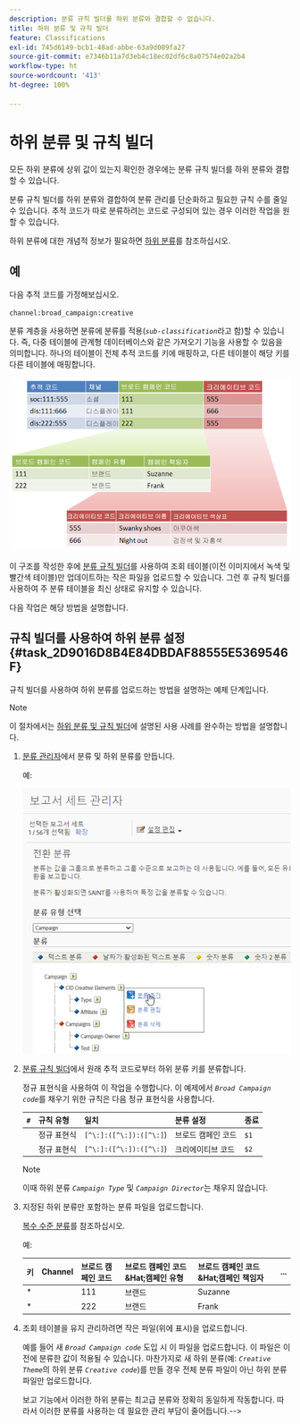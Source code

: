 ```yaml
---
description: 분류 규칙 빌더를 하위 분류와 결합할 수 없습니다.
title: 하위 분류 및 규칙 빌더
feature: Classifications
exl-id: 745d6149-bcb1-48ad-abbe-63a9d009fa27
source-git-commit: e7346b11a7d3eb4c18ec02df6c8a07574e02a2b4
workflow-type: ht
source-wordcount: '413'
ht-degree: 100%

---
```


# 하위 분류 및 규칙 빌더

모든 하위 분류에 상위 값이 있는지 확인한 경우에는 분류 규칙 빌더를 하위 분류와 결합할 수 있습니다.

분류 규칙 빌더를 하위 분류와 결합하여 분류 관리를 단순화하고 필요한 규칙 수를 줄일 수 있습니다. 추적 코드가 따로 분류하려는 코드로 구성되어 있는 경우 이러한 작업을 원할 수 있습니다.

하위 분류에 대한 개념적 정보가 필요하면 [하위 분류](/help/components/classifications/c-sub-classifications.md)를 참조하십시오.

## 예

다음 추적 코드를 가정해보십시오.

`channel:broad_campaign:creative`

분류 계층을 사용하면 분류에 분류를 적용(*`sub-classification`*&#x200B;라고 함)할 수 있습니다. 즉, 다중 테이블에 관계형 데이터베이스와 같은 가져오기 기능을 사용할 수 있음을 의미합니다. 하나의 테이블이 전체 추적 코드를 키에 매핑하고, 다른 테이블이 해당 키를 다른 테이블에 매핑합니다.

![](assets/sub_class_table.png)

이 구조를 작성한 후에 [분류 규칙 빌더](/help/components/classifications/crb/classification-rule-builder.md)를 사용하여 조회 테이블(이전 이미지에서 녹색 및 빨간색 테이블)만 업데이트하는 작은 파일을 업로드할 수 있습니다. 그런 후 규칙 빌더를 사용하여 주 분류 테이블을 최신 상태로 유지할 수 있습니다.

다음 작업은 해당 방법을 설명합니다.

## 규칙 빌더를 사용하여 하위 분류 설정{#task_2D9016D8B4E84DBDAF88555E5369546F}

규칙 빌더를 사용하여 하위 분류를 업로드하는 방법을 설명하는 예제 단계입니다.

>[!NOTE]
>
>이 절차에서는 [하위 분류 및 규칙 빌더](/help/components/classifications/crb/sub-classification-rule-builder.md)에 설명된 사용 사례를 완수하는 방법을 설명합니다.

1. [분류 관리자](https://experienceleague.adobe.com/docs/analytics/components/classifications/c-classifications.html?lang=ko-KR)에서 분류 및 하위 분류를 만듭니다.

   예:

   ![단계 정보](/help/admin/admin/assets/sub_class_create.png)

1. [분류 규칙 빌더](/help/components/classifications/crb/classification-rule-builder.md)에서 원래 추적 코드로부터 하위 분류 키를 분류합니다.

   정규 표현식을 사용하여 이 작업을 수행합니다. 이 예제에서 *`Broad Campaign code`*&#x200B;를 채우기 위한 규칙은 다음 정규 표현식을 사용합니다.

   | `#` | 규칙 유형 | 일치 | 분류 설정 | 종료 |
   |---|---|---|---|---|
   |  | 정규 표현식 | `[^\:]:([^\:]):([^\:]`) | 브로드 캠페인 코드 | `$1` |
   |  | 정규 표현식 | `[^\:]:([^\:]):([^\:]`) | 크리에이티브 코드 | `$2` |

   >[!NOTE]
   >
   >이때 하위 분류 *`Campaign Type`* 및 *`Campaign Director`*&#x200B;는 채우지 않습니다.

1. 지정된 하위 분류만 포함하는 분류 파일을 업로드합니다.

   [복수 수준 분류](/help/components/classifications/c-sub-classifications.md)를 참조하십시오.

   예:

   | 키 | Channel | 브로드 캠페인 코드 | 브로드 캠페인 코드&amp;Hat;캠페인 유형 | 브로드 캠페인 코드&amp;Hat;캠페인 책임자 | ... |
   |---|---|---|---|---|---|
   | &#42; |  | 111 | 브랜드 | Suzanne |  |
   | &#42; |  | 222 | 브랜드 | Frank |  |

1. 조회 테이블을 유지 관리하려면 작은 파일(위에 표시)을 업로드합니다.

   예를 들어 새 *`Broad Campaign code`* 도입 시 이 파일을 업로드합니다. 이 파일은 이전에 분류한 값이 적용될 수 있습니다. 마찬가지로 새 하위 분류(예: *`Creative Theme`*&#x200B;의 하위 분류 *`Creative code`*)를 만들 경우 전체 분류 파일이 아닌 하위 분류 파일만 업로드합니다.

   보고 기능에서 이러한 하위 분류는 최고급 분류와 정확히 동일하게 작동합니다. 따라서 이러한 분류를 사용하는 데 필요한 관리 부담이 줄어듭니다.-->
